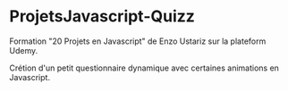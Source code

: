 # ProjetsJavascript-Quizz

Formation "20 Projets en Javascript" de Enzo Ustariz sur la plateform Udemy.

Crétion d'un petit questionnaire dynamique avec certaines animations en Javascript.
